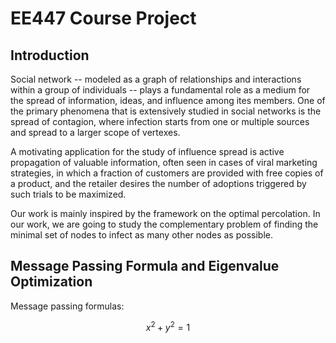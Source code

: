 # EE447 Course Project

## Introduction
Social network -- modeled as a graph of relationships and interactions within a group of individuals -- plays a fundamental role as a medium for the spread of information, ideas, and influence among ites members. One of the primary phenomena that is extensively studied in social networks is the spread of contagion, where infection starts from one or multiple sources and spread to a larger scope of vertexes.

A motivating application for the study of influence spread is active propagation of valuable information, often seen in cases of viral marketing strategies, in which a fraction of customers are provided with free copies of a product, and the retailer desires the number of adoptions triggered by such trials to be maximized.

Our work is mainly inspired by the framework on the optimal percolation. In our work, we are going to study the complementary problem of finding the minimal set of nodes to infect as many other nodes as possible.

## Message Passing Formula and Eigenvalue Optimization
Message passing formulas:
<script type="text/javascript" src="http://cdn.mathjax.org/mathjax/latest/MathJax.js?config=default"></script>
$$x^2+y^2=1$$


